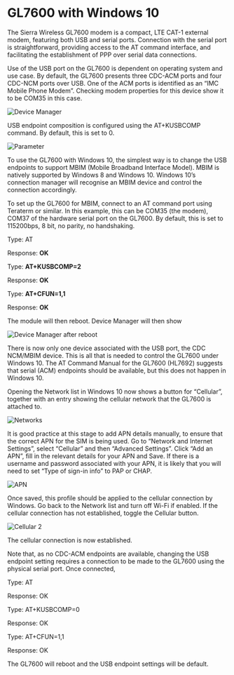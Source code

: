 # GL7600 with Windows 10

The Sierra Wireless GL7600 modem is a compact, LTE CAT-1 external modem, featuring both USB and serial ports. Connection with the serial port is straightforward, providing access to the AT command interface, and facilitating the establishment of PPP over serial data connections.

Use of the USB port on the GL7600 is dependent on operating system and use case. By default, the GL7600 presents three CDC-ACM ports and four CDC-NCM ports over USB. One of the ACM ports is identified as an “IMC Mobile Phone Modem”. Checking modem properties for this device show it to be COM35 in this case.
 
![Device Manager](./Images/1DEVMNGR.png "Device Manager")

USB endpoint composition is configured using the AT+KUSBCOMP command. By default, this is set to 0.

![Parameter](./Images/2PARAMETER.png)

To use the GL7600 with Windows 10, the simplest way is to change the USB endpoints to support MBIM (Mobile Broadband Interface Model). MBIM is natively supported by Windows 8 and Windows 10. Windows 10’s connection manager will recognise an MBIM device and control the connection accordingly.

To set up the GL7600 for MBIM, connect to an AT command port using Teraterm or similar. In this example, this can be COM35 (the modem), COM37 of the hardware serial port on the GL7600. By default, this is set to 115200bps, 8 bit, no parity, no handshaking.

Type:		 AT <Enter>
 
Response:	__OK__

Type: 		__AT+KUSBCOMP=2 <Enter>__
 
Response:	__OK__

Type:		 __AT+CFUN=1,1 <Enter>__
 
Response:	__OK__


The module will then reboot. Device Manager will then show
 
 ![Device Manager after reboot](./Images/3DEVMANCDCNCM.png)
 
There is now only one device associated with the USB port, the CDC NCM/MBIM device. This is all that is needed to control the GL7600 under Windows 10. The AT Command Manual for the GL7600 (HL7692) suggests that serial (ACM) endpoints should be available, but this does not happen in Windows 10.

Opening the Network list in Windows 10 now shows a button for “Cellular”, together with an entry showing the cellular network that the GL7600 is attached to. 
 
  ![Networks](./Images/4NETWORKS.png)
 
It is good practice at this stage to add APN details manually, to ensure that the correct APN for the SIM is being used. Go to “Network and Internet Settings”, select “Cellular” and then “Advanced Settings”. Click “Add an APN”, fill in the relevant details for your APN and Save. If there is a username and password associated with your APN, it is likely that you will need to set “Type of sign-in info” to PAP or CHAP. 
 
![APN](./Images/5APN.png)

Once saved, this profile should be applied to the cellular connection by Windows. Go back to the Network list and turn off Wi-Fi if enabled. If the cellular connection has not established, toggle the Cellular button. 
 
![Cellular 2](./Images/5NETWORK.png)

 The cellular connection is now established.

Note that, as no CDC-ACM endpoints are available, changing the USB endpoint setting requires a connection to be made to the GL7600 using the physical serial port. Once connected, 

Type:		 AT <Enter>
 
Response:	OK

Type: 		AT+KUSBCOMP=0 <Enter>
 
Response:	OK

Type:		 AT+CFUN=1,1 <Enter>
 
Response:	OK
 
 
The GL7600 will reboot and the USB endpoint settings will be default.
